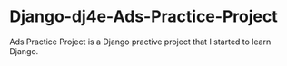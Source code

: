 # Django-dj4e-Ads-Practice-Project

Ads Practice Project is a Django practive project that I started to learn Django.
